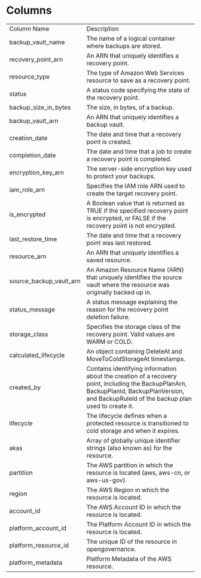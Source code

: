 # Columns  

<table>
	<tr><td>Column Name</td><td>Description</td></tr>
	<tr><td>backup_vault_name</td><td>The name of a logical container where backups are stored.</td></tr>
	<tr><td>recovery_point_arn</td><td>An ARN that uniquely identifies a recovery point.</td></tr>
	<tr><td>resource_type</td><td>The type of Amazon Web Services resource to save as a recovery point.</td></tr>
	<tr><td>status</td><td>A status code specifying the state of the recovery point.</td></tr>
	<tr><td>backup_size_in_bytes</td><td>The size, in bytes, of a backup.</td></tr>
	<tr><td>backup_vault_arn</td><td>An ARN that uniquely identifies a backup vault.</td></tr>
	<tr><td>creation_date</td><td>The date and time that a recovery point is created.</td></tr>
	<tr><td>completion_date</td><td>The date and time that a job to create a recovery point is completed.</td></tr>
	<tr><td>encryption_key_arn</td><td>The server-side encryption key used to protect your backups.</td></tr>
	<tr><td>iam_role_arn</td><td>Specifies the IAM role ARN used to create the target recovery point.</td></tr>
	<tr><td>is_encrypted</td><td>A Boolean value that is returned as TRUE if the specified recovery point is encrypted, or FALSE if the recovery point is not encrypted.</td></tr>
	<tr><td>last_restore_time</td><td>The date and time that a recovery point was last restored.</td></tr>
	<tr><td>resource_arn</td><td>An ARN that uniquely identifies a saved resource.</td></tr>
	<tr><td>source_backup_vault_arn</td><td>An Amazon Resource Name (ARN) that uniquely identifies the source vault where the resource was originally backed up in.</td></tr>
	<tr><td>status_message</td><td>A status message explaining the reason for the recovery point deletion failure.</td></tr>
	<tr><td>storage_class</td><td>Specifies the storage class of the recovery point. Valid values are WARM or COLD.</td></tr>
	<tr><td>calculated_lifecycle</td><td>An object containing DeleteAt and MoveToColdStorageAt timestamps.</td></tr>
	<tr><td>created_by</td><td>Contains identifying information about the creation of a recovery point, including the BackupPlanArn, BackupPlanId, BackupPlanVersion, and BackupRuleId of the backup plan used to create it.</td></tr>
	<tr><td>lifecycle</td><td>The lifecycle defines when a protected resource is transitioned to cold storage and when it expires.</td></tr>
	<tr><td>akas</td><td>Array of globally unique identifier strings (also known as) for the resource.</td></tr>
	<tr><td>partition</td><td>The AWS partition in which the resource is located (aws, aws-cn, or aws-us-gov).</td></tr>
	<tr><td>region</td><td>The AWS Region in which the resource is located.</td></tr>
	<tr><td>account_id</td><td>The AWS Account ID in which the resource is located.</td></tr>
	<tr><td>platform_account_id</td><td>The Platform Account ID in which the resource is located.</td></tr>
	<tr><td>platform_resource_id</td><td>The unique ID of the resource in opengovernance.</td></tr>
	<tr><td>platform_metadata</td><td>Platform Metadata of the AWS resource.</td></tr>
</table>